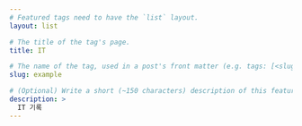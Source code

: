 ```yaml
---
# Featured tags need to have the `list` layout.
layout: list

# The title of the tag's page.
title: IT

# The name of the tag, used in a post's front matter (e.g. tags: [<slug>]).
slug: example

# (Optional) Write a short (~150 characters) description of this featured tag.
description: >
  IT 기록
---
```

